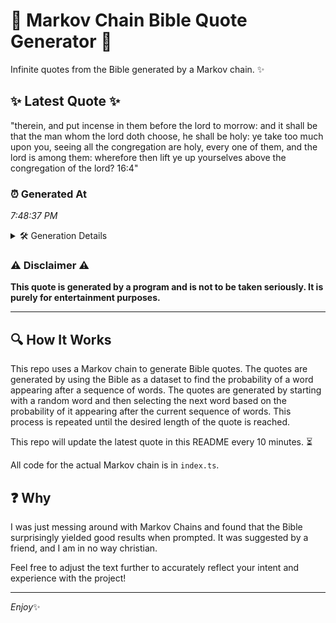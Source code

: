 # 📖 Markov Chain Bible Quote Generator 📖

Infinite quotes from the Bible generated by a Markov chain. ✨

## ✨ Latest Quote ✨
"therein, and put incense in them before the lord to morrow: and it shall be that the man whom the lord doth choose, he shall be holy: ye take too much upon you, seeing all the congregation are holy, every one of them, and the lord is among them: wherefore then lift ye up yourselves above the congregation of the lord? 16:4"

### ⏰ Generated At
*7:48:37 PM*

<details>
    <summary>🛠️ Generation Details</summary>
    <p>
        <strong>🌱 Seed:</strong> therein,<br>
        <strong>🔄 Iterations:</strong> 61<br>
        <strong>📜 Context History:</strong><br>[ therein, ]: and<br>[ therein,, and ]: put<br>[ therein,, and, put ]: incense<br>[ therein,, and, put, incense ]: in<br>[ therein,, and, put, incense, in ]: them<br>[ therein,, and, put, incense, in, them ]: before<br>[ and, put, incense, in, them, before ]: the<br>[ put, incense, in, them, before, the ]: lord<br>[ incense, in, them, before, the, lord ]: to<br>[ in, them, before, the, lord, to ]: morrow:<br>[ them, before, the, lord, to, morrow: ]: and<br>[ before, the, lord, to, morrow:, and ]: it<br>[ the, lord, to, morrow:, and, it ]: shall<br>[ lord, to, morrow:, and, it, shall ]: be<br>[ to, morrow:, and, it, shall, be ]: that<br>[ morrow:, and, it, shall, be, that ]: the<br>[ and, it, shall, be, that, the ]: man<br>[ it, shall, be, that, the, man ]: whom<br>[ shall, be, that, the, man, whom ]: the<br>[ be, that, the, man, whom, the ]: lord<br>[ that, the, man, whom, the, lord ]: doth<br>[ the, man, whom, the, lord, doth ]: choose,<br>[ man, whom, the, lord, doth, choose, ]: he<br>[ whom, the, lord, doth, choose,, he ]: shall<br>[ the, lord, doth, choose,, he, shall ]: be<br>[ lord, doth, choose,, he, shall, be ]: holy:<br>[ doth, choose,, he, shall, be, holy: ]: ye<br>[ choose,, he, shall, be, holy:, ye ]: take<br>[ he, shall, be, holy:, ye, take ]: too<br>[ shall, be, holy:, ye, take, too ]: much<br>[ be, holy:, ye, take, too, much ]: upon<br>[ holy:, ye, take, too, much, upon ]: you,<br>[ ye, take, too, much, upon, you, ]: seeing<br>[ take, too, much, upon, you,, seeing ]: all<br>[ too, much, upon, you,, seeing, all ]: the<br>[ much, upon, you,, seeing, all, the ]: congregation<br>[ upon, you,, seeing, all, the, congregation ]: are<br>[ you,, seeing, all, the, congregation, are ]: holy,<br>[ seeing, all, the, congregation, are, holy, ]: every<br>[ all, the, congregation, are, holy,, every ]: one<br>[ the, congregation, are, holy,, every, one ]: of<br>[ congregation, are, holy,, every, one, of ]: them,<br>[ are, holy,, every, one, of, them, ]: and<br>[ holy,, every, one, of, them,, and ]: the<br>[ every, one, of, them,, and, the ]: lord<br>[ one, of, them,, and, the, lord ]: is<br>[ of, them,, and, the, lord, is ]: among<br>[ them,, and, the, lord, is, among ]: them:<br>[ and, the, lord, is, among, them: ]: wherefore<br>[ the, lord, is, among, them:, wherefore ]: then<br>[ lord, is, among, them:, wherefore, then ]: lift<br>[ is, among, them:, wherefore, then, lift ]: ye<br>[ among, them:, wherefore, then, lift, ye ]: up<br>[ them:, wherefore, then, lift, ye, up ]: yourselves<br>[ wherefore, then, lift, ye, up, yourselves ]: above<br>[ then, lift, ye, up, yourselves, above ]: the<br>[ lift, ye, up, yourselves, above, the ]: congregation<br>[ ye, up, yourselves, above, the, congregation ]: of<br>[ up, yourselves, above, the, congregation, of ]: the<br>[ yourselves, above, the, congregation, of, the ]: lord?<br>[ above, the, congregation, of, the, lord? ]: 16:4<br>
    </p>
</details>

### ⚠️ Disclaimer ⚠️
**This quote is generated by a program and is not to be taken seriously. It is purely for entertainment purposes.**

---

## 🔍 How It Works

This repo uses a Markov chain to generate Bible quotes. The quotes are generated by using the Bible as a dataset to find the probability of a word appearing after a sequence of words. The quotes are generated by starting with a random word and then selecting the next word based on the probability of it appearing after the current sequence of words. This process is repeated until the desired length of the quote is reached.

This repo will update the latest quote in this README every 10 minutes. ⏳

All code for the actual Markov chain is in `index.ts`.

## ❓ Why

I was just messing around with Markov Chains and found that the Bible surprisingly yielded good results when prompted. 
It was suggested by a friend, and I am in no way christian.

Feel free to adjust the text further to accurately reflect your intent and experience with the project!

---

*Enjoy*✨
